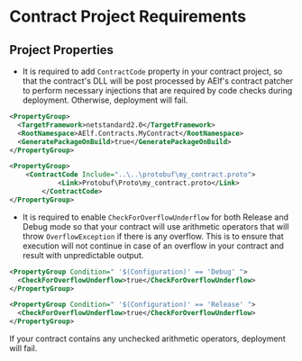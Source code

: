 # Contract Project Requirements

## Project Properties
- It is required to add `ContractCode` property in your contract project, so that the contract's DLL will be post processed by AElf's contract patcher to perform necessary injections that are required by code checks during deployment. Otherwise, deployment will fail.

```xml
<PropertyGroup>
  <TargetFramework>netstandard2.0</TargetFramework>
  <RootNamespace>AElf.Contracts.MyContract</RootNamespace>
  <GeneratePackageOnBuild>true</GeneratePackageOnBuild>
</PropertyGroup>

<PropertyGroup>
	<ContractCode Include="..\..\protobuf\my_contract.proto">
            <Link>Protobuf\Proto\my_contract.proto</Link>
        </ContractCode>
</PropertyGroup>
```

- It is required to enable `CheckForOverflowUnderflow` for both Release and Debug mode so that your contract will use arithmetic operators that will throw `OverflowException` if there is any overflow. This is to ensure that execution will not continue in case of an overflow in your contract and result with unpredictable output.

```xml
<PropertyGroup Condition=" '$(Configuration)' == 'Debug' ">
  <CheckForOverflowUnderflow>true</CheckForOverflowUnderflow>
</PropertyGroup>

<PropertyGroup Condition=" '$(Configuration)' == 'Release' ">
  <CheckForOverflowUnderflow>true</CheckForOverflowUnderflow>
</PropertyGroup>
```

If your contract contains any unchecked arithmetic operators, deployment will fail.
